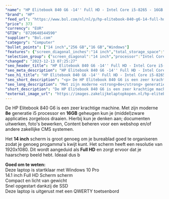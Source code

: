 ```yaml
---
"name": "HP Elitebook 840 G6 -14'' Full HD - Intel Core i5-8265 - 16GB RAM - 256GB SSD - HDMI - Windows 10 Pro"
"brand": "HP"
"feed_url": "https://www.bol.com/nl/nl/p/hp-elitebook-840-g6-14-full-hd-intel-core-i5-8265-16gb-ram-256gb-ssd-hdmi-windows-10-pro/9300000129035402"
"price": 373
"currency": "EUR"
"GTIN": "8720648544590"
"supplier": "Bol.com"
"category": "Computer"
"bullet_points": ["14 inch","256 GB","16 GB","Windows"]
"features": {"screen_diagonal_inches":"14 inch","total_storage_space":"256 GB","memory_size":"16 GB","operating_system":"Windows"}
"selection_group": {"screen_diagonal":"14 inch","processor":"Intel Core i5","changed_price_past_3_days":false,"product_family":"Elitebook"}
"changed": "2023-12-13 07:25:27"
"seo_header_title": "HP Elitebook 840 G6 -14'' Full HD - Intel Core i5-8265 - 16GB RAM - 256GB SSD - HDMI - Windows 10 Pro"
"seo_meta_description": "HP Elitebook 840 G6 -14'' Full HD - Intel Core i5-8265 - 16GB RAM - 256GB SSD - HDMI - Windows 10 Pro"
"seo_h1_title": "HP Elitebook 840 G6 -14'' Full HD - Intel Core i5-8265 - 16GB RAM - 256GB SSD - HDMI - Windows 10 Pro"
"seo_short_description": "<p> De HP Elitebook 840 G6 is een zeer krachtige machine."
"seo_long_description": "Met zijn moderne <strong>8e</strong> generatie i5 processor en <strong>16GB</strong> geheugen kun je (middel)zware applicaties zorgeloos draaien. Hierbij kun je denken aan; documenten uitwerken, foto's bewerken, Content beheren voor een webshop en/of andere zakellijke CMS systemen. </p>\n<p> Het <strong>14 inch</strong> scherm is groot genoeg om je bureablad goed te organiseren zodat je genoeg progamma's kwijt kunt. Het scherm heeft een resolutie van 1920x1080. Dit wordt aangeduid als<strong> Full HD</strong> en zorgt ervoor dat je haarscherp beeld hebt. Ideaal dus b </p>\n<p> <strong>Goed om te weten:</strong><br />Deze laptop is startklaar met Windows 10 Pro<br />14. 1 inch Full HD Scherm scherm<br />Compact en licht van gewicht<br />Snel opgestart dankzij de SSD<br />Deze laptop is uitgerust met een QWERTY toetsenbord </p>"
"short_description": "De HP Elitebook 840 G6 is een zeer krachtige machine. Met zijn moderne 8e generatie i5 processor en 16GB geheugen kun je (middel)zware applicaties zorgeloos draaien. Hierbij kun je denken aan; documenten uitwerken, foto's bewerken, Content beheren voor een webshop en/of andere zakellijke CMS systemen. Het 14 inch scherm is groot genoeg om je bureablad goed te organiseren zodat je genoeg progamma's kwijt kunt. Het scherm heeft een resolutie van 1920x1080. Dit wordt aangeduid als Full HD en zorgt ervoor dat je haarscherp beeld hebt. Ideaal dus b Goed om te weten: Deze laptop is startklaar met Windows 10 Pro 14.1 inch Full HD Scherm scherm Compact en licht van gewicht Snel opgestart dankzij de SSD Deze laptop is uitgerust met een QWERTY toetsenbord"
"external_image_url": "https://images.zakelijkelaptopkopen.nl/hp-elitebook-840-g6-14-full-hd-intel-core-i5-8265-16gb-ram-256gb-ssd-hdmi-windows-10-pro.webp"
---
```


<p> De HP Elitebook 840 G6 is een zeer krachtige machine. Met zijn moderne <strong>8e</strong> generatie i5 processor en <strong>16GB</strong> geheugen kun je (middel)zware applicaties zorgeloos draaien. Hierbij kun je denken aan; documenten uitwerken, foto's bewerken, Content beheren voor een webshop en/of andere zakellijke CMS systemen. </p>
<p> Het <strong>14 inch</strong> scherm is groot genoeg om je bureablad goed te organiseren zodat je genoeg progamma's kwijt kunt. Het scherm heeft een resolutie van 1920x1080. Dit wordt aangeduid als<strong> Full HD</strong> en zorgt ervoor dat je haarscherp beeld hebt. Ideaal dus b </p>
<p> <strong>Goed om te weten:</strong><br />Deze laptop is startklaar met Windows 10 Pro<br />14.1 inch Full HD Scherm scherm<br />Compact en licht van gewicht<br />Snel opgestart dankzij de SSD<br />Deze laptop is uitgerust met een QWERTY toetsenbord </p>